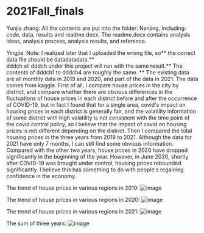 # 2021Fall_finals


Yunjia zhang:
All the contents are put into the folder: Nanjing, including: code, data, results and readme.docx. 
The readme.docx contains analysis ideas, analysis process, analysis results, and reference.


Yingjie: 
Note: I realized later that I uploaded the wrong file, so** the correct data file should be datadatadata.**  
dddch all dddch under this project will run with the same result.** The contents of dddch1 to dddch4 are roughly the same.  **
The existing data are all monthly data in 2019 and 2020, and part of the data in 2021. The data comes from kaggle. First of all, I compare house prices in the city by district, and compare whether there are obvious differences in the fluctuations of house prices in each district before and after the occurrence of COVID-19, but in fact I found that for a single area, covid's impact on housing prices in each district is generally fair, and the volatility information of some district with high volatility is not consistent with the time point of the covid control policy, so I believe that the impact of covid on housing prices is not different depending on the district.
Then I compared the total housing prices in the three years from 2019 to 2021. Although the data for 2021 have only 7 months, I can still find some obvious information. Compared with the other two years, house prices in 2020 have dropped significantly in the beginning of the year. However, in June 2020, shortly after COVID-19 was brought under control, housing prices rebounded significantly. I believe this has something to do with people's regaining confidence in the economy.

The trend of house prices in various regions in 2019:
![image](https://user-images.githubusercontent.com/32198970/145726163-a1008e52-fac7-4bf6-b4ec-a476ba927ad7.png)


The trend of house prices in various regions in 2020:
![image](https://user-images.githubusercontent.com/32198970/145726175-d0ebab8d-b56d-4a13-bab0-b87689534428.png)


The trend of house prices in various regions in 2021:
![image](https://user-images.githubusercontent.com/32198970/145726191-55d82a23-e025-4e84-966c-f4d230e0948b.png)


The sum of three years:
![image](https://user-images.githubusercontent.com/32198970/145726208-717edc8a-4395-4a55-a44b-9970a8af82b0.png)

